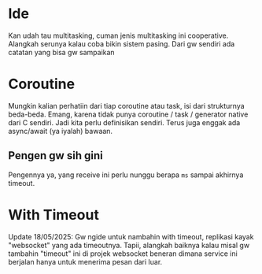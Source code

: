 # Ide
Kan udah tau multitasking, cuman jenis multitasking ini cooperative. Alangkah serunya kalau coba bikin sistem pasing. Dari gw sendiri ada catatan yang bisa gw sampaikan

# Coroutine
Mungkin kalian perhatiin dari tiap coroutine atau task, isi dari strukturnya beda-beda. Emang, karena tidak punya coroutine / task / generator native dari C sendiri. Jadi kita perlu definisikan sendiri. Terus juga enggak ada async/await (ya iyalah) bawaan.

## Pengen gw sih gini
Pengennya ya, yang receive ini perlu nunggu berapa `ms` sampai akhirnya timeout.

# With Timeout
Update 18/05/2025: Gw ngide untuk nambahin with timeout, replikasi kayak "websocket" yang ada timeoutnya. Tapii, alangkah baiknya kalau misal gw tambahin "timeout" ini di projek websocket beneran dimana service ini berjalan hanya untuk menerima pesan dari luar. 